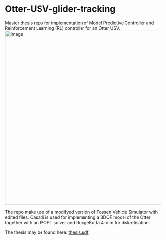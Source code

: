 # Otter-USV-glider-tracking
Master thesis repo for implementation of Model Predictive Controller and Reinforcement Learning (RL) controller for an Otter USV.
<img width="562" alt="image" src="https://github.com/akseljohan/Otter-USV-Target-Tracking-Controllers/assets/42238685/3be1d7f5-3c44-41ce-8eb9-4052d244ff1d">


The repo make use of a modifyed version of Fossen Vehicle Simulator with edited files. Casadi is used for implementing a 3DOF model of the Otter together with an IPOPT solver and RungeKutta 4-dim for diskretisation.





The thesis may be found here: [thesis.pdf](https://github.com/akseljohan/Otter-USV-Target-Tracking-Controllers/files/11815137/thesis.pdf)
